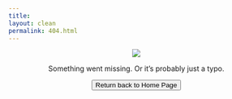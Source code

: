 ```yaml
---
title: 
layout: clean
permalink: 404.html
---
```


<p align="center">
  <img src="{{ '/assets/images/404.png' | relative_url }}"/>
</p>

<p align="center">Something went missing. Or it’s probably just a typo.</p>

<p align="center">
<a href="{{site.baseurl}}/"><button class="simplebutton">Return back to Home Page</button></a>
</p>


